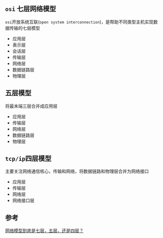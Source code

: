 ## `osi` 七层网络模型
`osi`开放系统互联(`open system interconnection`)，是帮助不同类型主机实现数据传输的七层模型

* 应用层
* 表示层
* 会话层
* 传输层
* 网络层
* 数据链路层
* 物理层

## 五层模型
将最末端三层合并成应用层

* 应用层
* 传输层
* 网络层
* 数据链路层
* 物理层

## `tcp/ip`四层模型
主要关注网络通信核心，传输和网络，将数据链路和物理层合并为网络接口

* 应用层
* 传输层
* 网络层
* 网络接口层

## 参考
[网络模型到底是七层，五层，还是四层？](https://zhuanlan.zhihu.com/p/73807507)
